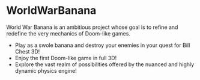 # WorldWarBanana

World War Banana is an ambitious project whose goal is to refine and redefine the very mechanics of Doom-like games.
- Play as a swole banana and destroy your enemies in your quest for Bill Chest 3D!
- Enjoy the first Doom-like game in full 3D!
- Explore the vast realm of possibilities offered by the nuanced and highly dynamic physics engine!
